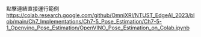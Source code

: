 點擊連結直接運行範例
https://colab.research.google.com/github/OmniXRI/NTUST_EdgeAI_2023/blob/main/Ch7_Implementations/Ch7-5_Pose_Estimation/Ch7-5-1_Openvino_Pose_Estimation/OpenVINO_Pose_Estimation_on_Colab.ipynb
